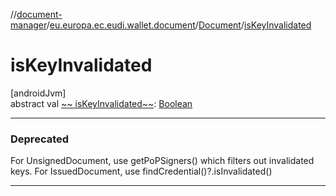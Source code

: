 //[document-manager](../../../index.md)/[eu.europa.ec.eudi.wallet.document](../index.md)/[Document](index.md)/[isKeyInvalidated](is-key-invalidated.md)

# isKeyInvalidated

[androidJvm]\
abstract val [~~
isKeyInvalidated~~](is-key-invalidated.md): [Boolean](https://kotlinlang.org/api/latest/jvm/stdlib/kotlin-stdlib/kotlin/-boolean/index.html)

---

### Deprecated

For UnsignedDocument, use getPoPSigners() which filters out invalidated keys. For IssuedDocument, use findCredential()?.isInvalidated()

---
